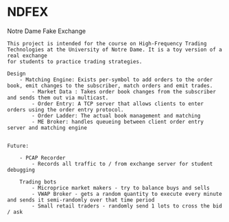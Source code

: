 # NDFEX

Notre Dame Fake Exchange

    This project is intended for the course on High-Frequency Trading Technologies at the University of Notre Dame. It is a toy version of a real exchange
    for students to practice trading strategies.

    Design
        - Matching Engine: Exists per-symbol to add orders to the order book, emit changes to the subscriber, match orders and emit trades.
            - Market Data : Takes order book changes from the subscriber and sends them out via multicast.
            - Order Entry: A TCP server that allows clients to enter orders using the order entry protocol.            
            - Order Ladder: The actual book management and matching
            - ME Broker: handles queueing between client order entry server and matching engine


    Future:
    
        - PCAP Recorder
            - Records all traffic to / from exchange server for student debugging

        Trading bots
            - Microprice market makers - try to balance buys and sells
            - VWAP Broker - gets a random quantity to execute every minute and sends it semi-randomly over that time period
            - Small retail traders - randomly send 1 lots to cross the bid / ask




